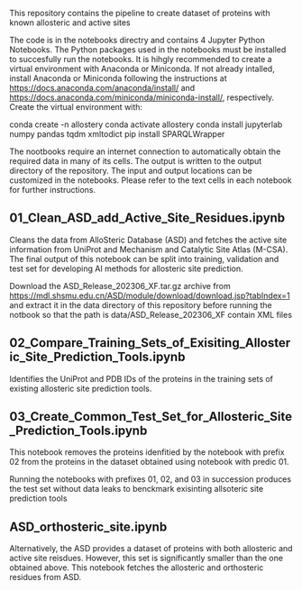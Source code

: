 This repository contains the pipeline to create dataset of proteins with known allosteric and active sites

The code is in the notebooks directry and contains 4 Jupyter Python Notebooks. The Python packages used in the notebooks must be installed to succesfully run the notebooks. It is hihgly recommended to create a virtual environment with Anaconda or Miniconda. If not already intalled, install Anaconda or Miniconda following the instructions at https://docs.anaconda.com/anaconda/install/ and https://docs.anaconda.com/miniconda/miniconda-install/, respectively. Create the virtual environment with:

conda create -n allostery
conda activate allostery
conda install jupyterlab numpy pandas tqdm xmltodict 
pip install SPARQLWrapper

The nootbooks require an internet connection to automatically obtain the required data in many of its cells. The output is written to the output directory of the repository. The input and output locations can be customized in the notebooks. Please refer to the text cells in each notebook for further instructions. 

## 01_Clean_ASD_add_Active_Site_Residues.ipynb
Cleans the data from AlloSteric Database (ASD) and fetches the active site information from UniProt and Mechanism and Catalytic Site Atlas (M-CSA).
The final output of this notebook can be split into training, validation and test set for developing AI methods for allosteric site prediction.

Download the ASD_Release_202306_XF.tar.gz archive from https://mdl.shsmu.edu.cn/ASD/module/download/download.jsp?tabIndex=1 and extract it in the data directory of this repository before running the notbook so that the path is data/ASD_Release_202306_XF contain XML files

## 02_Compare_Training_Sets_of_Exisiting_Allosteric_Site_Prediction_Tools.ipynb
Identifies the UniProt and PDB IDs of the proteins in the training sets of existing allosteric site prediction tools.

## 03_Create_Common_Test_Set_for_Allosteric_Site_Prediction_Tools.ipynb
This notebook removes the proteins idenfitied by the notebook with prefix 02 from the proteins in the dataset obtained using notebook with predic 01.

Running the notebooks with prefixes 01, 02, and 03 in succession produces the test set without data leaks to benckmark exisinting allsoteric site prediction tools

## ASD_orthosteric_site.ipynb
Alternatively, the ASD provides a dataset of proteins with both allosteric and active site reisdues. However, this set is significantly smaller than the one obtained above. This notebook fetches the allosteric and orthosteric residues from ASD.